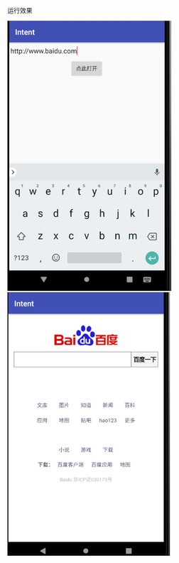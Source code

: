  运行效果

![image](https://github.com/CharmingsmileQ/GIT/blob/master/Intent/internet.png)
![image](https://github.com/CharmingsmileQ/GIT/blob/master/Intent/%E8%BF%90%E8%A1%8C%E7%BB%93%E6%9E%9C.png)
